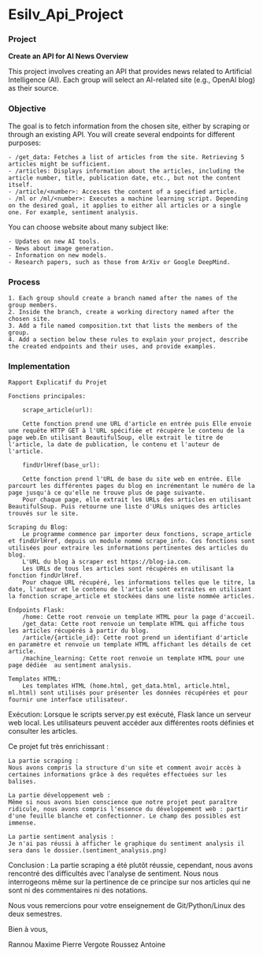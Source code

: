 # Esilv_Api_Project

### Project
**Create an API for AI News Overview**

This project involves creating an API that provides news related to Artificial Intelligence (AI). Each group will select an AI-related site (e.g., OpenAI blog) as their source.

### Objective

The goal is to fetch information from the chosen site, either by scraping or through an existing API. You will create several endpoints for different purposes:

    - /get_data: Fetches a list of articles from the site. Retrieving 5 articles might be sufficient.
    - /articles: Displays information about the articles, including the article number, title, publication date, etc., but not the content itself.
    - /article/<number>: Accesses the content of a specified article.
    - /ml or /ml/<number>: Executes a machine learning script. Depending on the desired goal, it applies to either all articles or a single one. For example, sentiment analysis.

You can choose website about many subject like:

    - Updates on new AI tools.
    - News about image generation.
    - Information on new models.
    - Research papers, such as those from ArXiv or Google DeepMind.

### Process

    1. Each group should create a branch named after the names of the group members.
    2. Inside the branch, create a working directory named after the chosen site.
    3. Add a file named composition.txt that lists the members of the group.
    4. Add a section below these rules to explain your project, describe the created endpoints and their uses, and provide examples.

### Implementation

    Rapport Explicatif du Projet

    Fonctions principales:

        scrape_article(url):

        Cette fonction prend une URL d'article en entrée puis Elle envoie une requête HTTP GET à l'URL spécifiée et récupère le contenu de la page web.En utilisant BeautifulSoup, elle extrait le titre de l'article, la date de publication, le contenu et l'auteur de l'article.

        findUrlHref(base_url):

        Cette fonction prend l'URL de base du site web en entrée. Elle parcourt les différentes pages du blog en incrémentant le numéro de la page jusqu'à ce qu'elle ne trouve plus de page suivante.
        Pour chaque page, elle extrait les URLs des articles en utilisant BeautifulSoup. Puis retourne une liste d'URLs uniques des articles trouvés sur le site.

    Scraping du Blog:
        Le programme commence par importer deux fonctions, scrape_article et findUrlHref, depuis un module nommé scrape_info. Ces fonctions sont utilisées pour extraire les informations pertinentes des articles du blog.
        L'URL du blog à scraper est https://blog-ia.com.
        Les URLs de tous les articles sont récupérés en utilisant la fonction findUrlHref.
        Pour chaque URL récupéré, les informations telles que le titre, la date, l'auteur et le contenu de l'article sont extraites en utilisant la fonction scrape_article et stockées dans une liste nommée articles.

    Endpoints Flask:
        /home: Cette root renvoie un template HTML pour la page d'accueil.
        /get_data: Cette root renvoie un template HTML qui affiche tous les articles récupérés à partir du blog.
        /article/{article_id}: Cette root prend un identifiant d'article en paramètre et renvoie un template HTML affichant les détails de cet article.
        /machine_learning: Cette root renvoie un template HTML pour une page dédiée  au sentiment analysis.

    Templates HTML:
        Les templates HTML (home.html, get_data.html, article.html, ml.html) sont utilisés pour présenter les données récupérées et pour fournir une interface utilisateur.

Exécution:
Lorsque le scripts server.py est exécuté, Flask lance un serveur web local. Les utilisateurs peuvent accéder aux différentes roots définies et consulter les articles. 

Ce projet fut très enrichissant :

    La partie scraping :
    Nous avons compris la structure d'un site et comment avoir accès à certaines informations grâce à des requêtes effectuées sur les balises.

    La partie développement web :
    Même si nous avons bien conscience que notre projet peut paraître ridicule, nous avons compris l'essence du développement web : partir d'une feuille blanche et confectionner. Le champ des possibles est immense.

    La partie sentiment analysis :
    Je n'ai pas réussi à afficher le graphique du sentiment analysis il sera dans le dossier.(sentiment_analysis.png)

Conclusion : La partie scraping a été plutôt réussie, cependant, nous avons rencontré des difficultés avec l'analyse de sentiment. Nous nous interrogeons même sur la pertinence de ce principe sur nos articles qui ne sont ni des commentaires ni des notations.

Nous vous remercions pour votre enseignement de Git/Python/Linux des deux semestres.

Bien à vous,

 Rannou Maxime
 Pierre Vergote
 Roussez Antoine